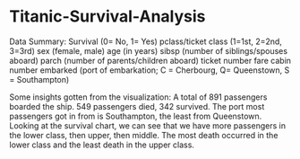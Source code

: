 # Titanic-Survival-Analysis
Data Summary:
Survival (0= No, 1= Yes)
pclass/ticket class (1=1st, 2=2nd, 3=3rd)
sex (female, male)
age (in years)
sibsp (number of siblings/spouses aboard)
parch (number of parents/children aboard)
ticket number
fare
cabin number
embarked (port of embarkation; C = Cherbourg, Q= Queenstown, S = Southampton)

Some insights gotten from the visualization:
A total of 891 passengers boarded the ship. 549 passengers died, 342 survived.
The port most passengers got in from is Southampton, the least from Queenstown.
Looking at the survival chart, we can see that we have more passengers in the lower class, then upper, then middle. The most death occurred in the lower class and the least death in the upper class.
